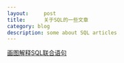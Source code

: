 ```yaml
---
layout:     post
title:      关于SQL的一些文章
category: blog
description: some about SQL articles
---
```


[画图解释SQL联合语句][1]


[1]:    http://blog.jobbole.com/40443/ "regular1"